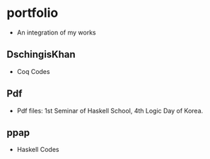 # portfolio

- An integration of my works

## DschingisKhan

- Coq Codes

## Pdf

- Pdf files: 1st Seminar of Haskell School, 4th Logic Day of Korea.

## ppap

- Haskell Codes
